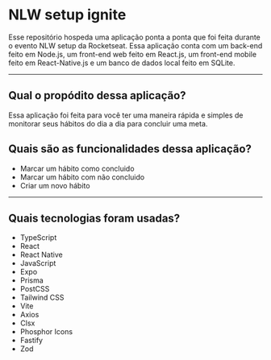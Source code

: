 # NLW setup ignite
Esse repositório hospeda uma aplicação ponta a ponta que foi feita durante o evento NLW setup da Rocketseat.
Essa aplicação conta com um back-end feito em Node.js, um front-end web feito em React.js, um front-end mobile feito em React-Native.js e um banco de dados local feito em SQLite.

<hr>

## Qual o propódito dessa aplicação?
Essa aplicação foi feita para você ter uma maneira rápida e simples de monitorar seus hábitos do dia a dia para concluir uma meta.

## Quais são as funcionalidades dessa aplicação?
- Marcar um hábito como concluido
- Marcar um hábito com não concluido
- Criar um novo hábito

<hr>

## Quais tecnologias foram usadas?
- TypeScript
- React
- React Native
- JavaScript
- Expo
- Prisma
- PostCSS
- Tailwind CSS
- Vite
- Axios
- Clsx
- Phosphor Icons
- Fastify
- Zod
